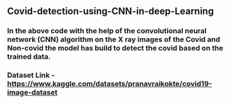 ## Covid-detection-using-CNN-in-deep-Learning


### In the above code with the help of the convolutional neural network (CNN) algorithm on the X ray images of the Covid and Non-covid the model has build to detect the covid based on the trained data.



### Dataset Link - https://www.kaggle.com/datasets/pranavraikokte/covid19-image-dataset
